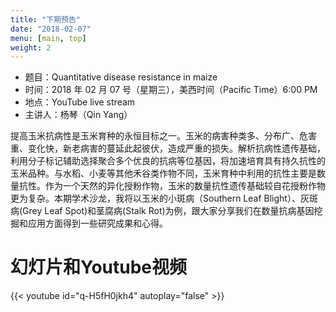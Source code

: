 ```yaml
---
title: "下期预告"
date: "2018-02-07"
menu: [main, top]
weight: 2
---
```


- 题目：Quantitative disease resistance in maize
- 时间：2018 年 02 月 07 号（星期三），美西时间（Pacific Time）6:00 PM
- 地点：YouTube live stream 
- 主讲人：杨琴（Qin Yang）

提高玉米抗病性是玉米育种的永恒目标之一。玉米的病害种类多、分布广、危害重、变化快，新老病害的蔓延此起彼伏，造成严重的损失。解析抗病性遗传基础，利用分子标记辅助选择聚合多个优良的抗病等位基因，将加速培育具有持久抗性的玉米品种。与水稻、小麦等其他禾谷类作物不同，玉米育种中利用的抗性主要是数量抗性。作为一个天然的异化授粉作物，玉米的数量抗性遗传基础较自花授粉作物更为复杂。本期学术沙龙，我将以玉米的小斑病（Southern Leaf Blight）、灰斑病(Grey Leaf Spot)和茎腐病(Stalk Rot)为例，跟大家分享我们在数量抗病基因挖掘和应用方面得到一些研究成果和心得。


# 幻灯片和Youtube视频

{{< youtube id="q-H5fH0jkh4" autoplay="false" >}}
